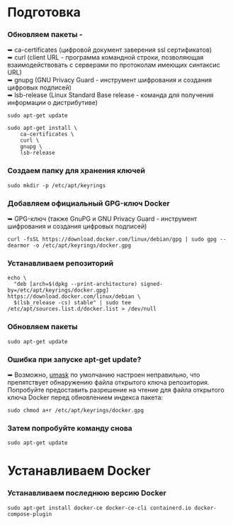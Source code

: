 # Подготовка

### Обновляем пакеты -  
➥ ca-certificates (цифровой документ заверения ssl сертификатов)  
➥ curl (client URL - программа командной строки, позволяющая взаимодействовать с серверами по протоколам имеющих синтаксис URL)  
➥ gnupg (GNU Privacy Guard - инструмент шифрования и создания цифровых подписей)  
➥ lsb-release (Linux Standard Base release - команда для получения информации о дистрибутиве)  

```
sudo apt-get update
```

```
sudo apt-get install \
    ca-certificates \
    curl \
    gnupg \
    lsb-release
```

### Создаем папку для хранения ключей

```
sudo mkdir -p /etc/apt/keyrings
```

### Добавляем официальный GPG-ключ Docker  
➥ GPG-ключ (также GnuPG и GNU Privacy Guard - инструмент шифрования и создания цифровых подписей)

```
curl -fsSL https://download.docker.com/linux/debian/gpg | sudo gpg --dearmor -o /etc/apt/keyrings/docker.gpg
```
### Устанавливаем репозиторий

```
echo \
  "deb [arch=$(dpkg --print-architecture) signed-by=/etc/apt/keyrings/docker.gpg] https://download.docker.com/linux/debian \
  $(lsb_release -cs) stable" | sudo tee /etc/apt/sources.list.d/docker.list > /dev/null
```

### Обновляем пакеты

```
sudo apt-get update
```

### Ошибка при запуске **apt-get update**?  
➥ Возможно, [umask](https://en.wikipedia.org/wiki/Umask) по умолчанию настроен неправильно, что препятствует обнаружению файла открытого ключа репозитория. Попробуйте предоставить разрешение на чтение для файла открытого ключа Docker перед обновлением индекса пакета:

```
sudo chmod a+r /etc/apt/keyrings/docker.gpg
```

### Затем попробуйте команду снова

```
sudo apt-get update
```
# Устанавливаем Docker

### Устанавливаем последнюю версию Docker

```
sudo apt-get install docker-ce docker-ce-cli containerd.io docker-compose-plugin
```